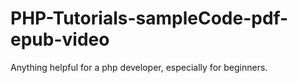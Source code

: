 # PHP-Tutorials-sampleCode-pdf-epub-video
Anything helpful for a php developer, especially for beginners.
